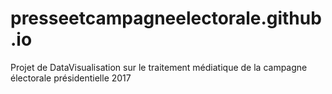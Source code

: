 # presseetcampagneelectorale.github.io
Projet de DataVisualisation sur le traitement médiatique de la campagne électorale présidentielle 2017
